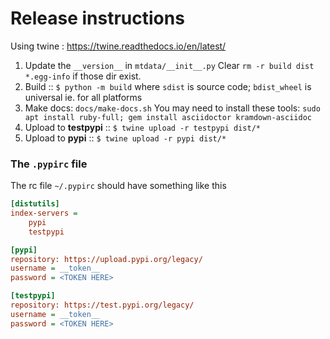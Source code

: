 # Release instructions

Using twine : https://twine.readthedocs.io/en/latest/

1. Update the `__version__` in `mtdata/__init__.py`
   Clear `rm -r build dist *.egg-info`   if those dir exist.
2. Build :: `$ python -m build`
   where `sdist` is source code; `bdist_wheel` is universal ie. for all platforms
3.  Make docs: `docs/make-docs.sh`
   You may need to install these tools: `sudo apt install ruby-full; gem install asciidoctor kramdown-asciidoc`
4. Upload to **testpypi** ::  `$ twine upload -r testpypi dist/*`
5. Upload to **pypi** ::  `$ twine upload -r pypi dist/*`


### The `.pypirc` file

The rc file `~/.pypirc` should have something like this 
```ini
[distutils]
index-servers =
    pypi
    testpypi

[pypi]
repository: https://upload.pypi.org/legacy/
username = __token__
password = <TOKEN HERE>

[testpypi]
repository: https://test.pypi.org/legacy/
username = __token__
password = <TOKEN HERE>
```